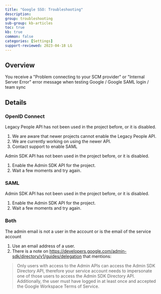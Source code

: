 ```yaml
---
title: "Google SSO: Troubleshooting"
description: 
group: troubleshooting
sub-group: kb-articles
toc: true
kb: true
common: false
categories: [Settings]
support-reviewed: 2023-04-18 LG
---
```


## Overview

You receive a "Problem connecting to your SCM provider" or "Internal Server
Error" error message when testing Google / Google SAML login / team sync

## Details

### OpenID Connect

Legacy People API has not been used in the project before, or it is disabled.

1. We are aware that newer projects cannot enable the Legacy People API.
2. We are currently working on using the newer API.
3. Contact support to enable SAML

Admin SDK API has not been used in the project before, or it is disabled.

1. Enable the Admin SDK API for the project.
2. Wait a few moments and try again.

### SAML

Admin SDK API has not been used in the project before, or it is disabled.

1. Enable the Admin SDK API for the project.
2. Wait a few moments and try again.

### Both

The admin email is not a user in the account or is the email of the service
account

1. Use an email address of a user.
2. There is a note on <https://developers.google.com/admin-sdk/directory/v1/guides/delegation> that mentions:  

> Only users with access to the Admin APIs can access the Admin SDK Directory API, therefore your service account needs to impersonate one of those users to access the Admin SDK Directory API. Additionally, the user must have logged in at least once and accepted the Google Workspace Terms of Service.
